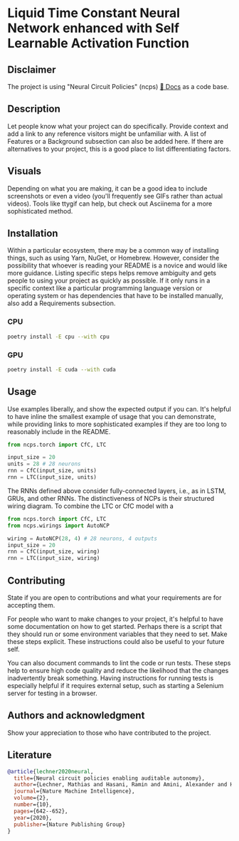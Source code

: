 # Liquid Time Constant Neural Network enhanced with Self Learnable Activation Function

## Disclaimer
The project is using "Neural Circuit Policies" (ncps) [📖 Docs](https://ncps.readthedocs.io/en/latest/index.html) as a code base. 

## Description
Let people know what your project can do specifically. Provide context and add a link to any reference visitors might be unfamiliar with. A list of Features or a Background subsection can also be added here. If there are alternatives to your project, this is a good place to list differentiating factors.

## Visuals
Depending on what you are making, it can be a good idea to include screenshots or even a video (you'll frequently see GIFs rather than actual videos). Tools like ttygif can help, but check out Asciinema for a more sophisticated method.

## Installation
Within a particular ecosystem, there may be a common way of installing things, such as using Yarn, NuGet, or Homebrew. However, consider the possibility that whoever is reading your README is a novice and would like more guidance. Listing specific steps helps remove ambiguity and gets people to using your project as quickly as possible. If it only runs in a specific context like a particular programming language version or operating system or has dependencies that have to be installed manually, also add a Requirements subsection.
### CPU
```bash
poetry install -E cpu --with cpu
```
### GPU
```bash
poetry install -E cuda --with cuda
```

## Usage
Use examples liberally, and show the expected output if you can. It's helpful to have inline the smallest example of usage that you can demonstrate, while providing links to more sophisticated examples if they are too long to reasonably include in the README.

```python
from ncps.torch import CfC, LTC

input_size = 20
units = 28 # 28 neurons
rnn = CfC(input_size, units)
rnn = LTC(input_size, units)
```

The RNNs defined above consider fully-connected layers, i.e., as in LSTM, GRUs, and other RNNs.
The distinctiveness of NCPs is their structured wiring diagram. 
To combine the LTC or CfC model with a 

```python
from ncps.torch import CfC, LTC
from ncps.wirings import AutoNCP

wiring = AutoNCP(28, 4) # 28 neurons, 4 outputs
input_size = 20
rnn = CfC(input_size, wiring)
rnn = LTC(input_size, wiring)
```

## Contributing
State if you are open to contributions and what your requirements are for accepting them.

For people who want to make changes to your project, it's helpful to have some documentation on how to get started. Perhaps there is a script that they should run or some environment variables that they need to set. Make these steps explicit. These instructions could also be useful to your future self.

You can also document commands to lint the code or run tests. These steps help to ensure high code quality and reduce the likelihood that the changes inadvertently break something. Having instructions for running tests is especially helpful if it requires external setup, such as starting a Selenium server for testing in a browser.

## Authors and acknowledgment
Show your appreciation to those who have contributed to the project.

## Literature
```bib
@article{lechner2020neural,
  title={Neural circuit policies enabling auditable autonomy},
  author={Lechner, Mathias and Hasani, Ramin and Amini, Alexander and Henzinger, Thomas A and Rus, Daniela and Grosu, Radu},
  journal={Nature Machine Intelligence},
  volume={2},
  number={10},
  pages={642--652},
  year={2020},
  publisher={Nature Publishing Group}
}
```

